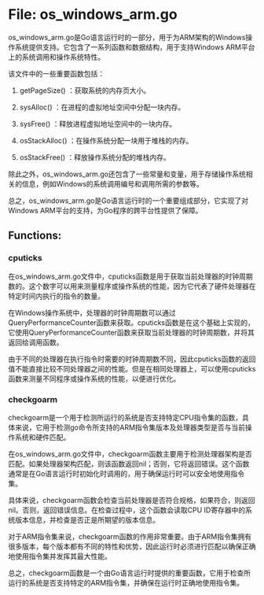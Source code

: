 # File: os_windows_arm.go

os_windows_arm.go是Go语言运行时的一部分，用于为ARM架构的Windows操作系统提供支持。它包含了一系列函数和数据结构，用于支持Windows ARM平台上的系统调用和操作系统特性。

该文件中的一些重要函数包括：

1. getPageSize() ：获取系统的内存页大小。

2. sysAlloc() ：在进程的虚拟地址空间中分配一块内存。

3. sysFree() ：释放进程虚拟地址空间中的一块内存。

4. osStackAlloc() ：在操作系统分配一块用于堆栈的内存。

5. osStackFree() ：释放操作系统分配的堆栈内存。

除此之外，os_windows_arm.go还包含了一些常量和变量，用于存储操作系统相关的信息，例如Windows的系统调用编号和调用所需的参数等。

总之，os_windows_arm.go是Go语言运行时的一个重要组成部分，它实现了对Windows ARM平台的支持，为Go程序的跨平台性提供了保障。

## Functions:

### cputicks

在os_windows_arm.go文件中，cputicks函数是用于获取当前处理器的时钟周期数的。这个数字可以用来测量程序或操作系统的性能，因为它代表了硬件处理器在特定时间内执行的指令的数量。

在Windows操作系统中，处理器的时钟周期数可以通过QueryPerformanceCounter函数来获取。cputicks函数是在这个基础上实现的，它使用QueryPerformanceCounter函数来获取当前处理器的时钟周期数，并将其返回给调用函数。

由于不同的处理器在执行指令时需要的时钟周期数不同，因此cputicks函数的返回值不能直接比较不同处理器之间的性能。但是在相同处理器上，可以使用cputicks函数来测量不同程序或操作系统的性能，以便进行优化。



### checkgoarm

checkgoarm是一个用于检测所运行的系统是否支持特定CPU指令集的函数，具体来说，它用于检测go命令所支持的ARM指令集版本及处理器类型是否与当前操作系统和硬件匹配。

在os_windows_arm.go文件中，checkgoarm函数主要用于检测处理器架构是否匹配。如果处理器架构匹配，则该函数返回nil；否则，它将返回错误。这个函数通常是在Go语言运行时初始化时调用的，用于确保运行时可以安全地使用指令集。

具体来说，checkgoarm函数会检查当前处理器是否符合规格，如果符合，则返回nil。否则，返回错误信息。在检查过程中，这个函数会读取CPU ID寄存器中的系统版本信息，并检查是否正是所期望的版本信息。

对于ARM指令集来说，checkgoarm函数的作用非常重要。由于ARM指令集拥有很多版本，每个版本都有不同的特性和优势，因此运行时必须进行匹配以确保正确地使用指令集并发挥其最大性能。

总之，checkgoarm函数是一个由Go语言运行时提供的重要函数，它用于检查所运行的系统是否支持特定的ARM指令集，并确保在运行时正确地使用指令集。



